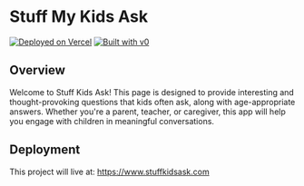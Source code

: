 # Stuff My Kids Ask

[![Deployed on Vercel](https://img.shields.io/badge/Deployed%20on-Vercel-black?style=for-the-badge&logo=vercel)](https://vercel.com/philips-projects-a03a9896/v0-single-page-application)
[![Built with v0](https://img.shields.io/badge/Built%20with-v0.dev-black?style=for-the-badge)](https://v0.dev/chat/projects/hvsoNbXS16f)

## Overview

Welcome to Stuff Kids Ask! This page is designed to provide interesting and thought-provoking questions that kids often ask, along with age-appropriate answers. Whether you're a parent, teacher, or caregiver, this app will help you engage with children in meaningful conversations.

## Deployment

This project will live at: https://www.stuffkidsask.com